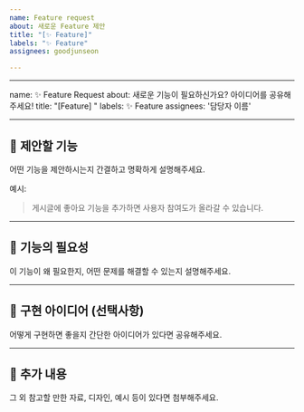 ```yaml
---
name: Feature request
about: 새로운 Feature 제안
title: "[✨ Feature]"
labels: "✨ Feature"
assignees: goodjunseon

---
```


---
name: ✨ Feature Request
about: 새로운 기능이 필요하신가요? 아이디어를 공유해주세요!
title: "[Feature] "
labels: ✨ Feature
assignees: '담당자 이름'

---

## 🌟 제안할 기능

어떤 기능을 제안하시는지 간결하고 명확하게 설명해주세요.

예시:
> 게시글에 좋아요 기능을 추가하면 사용자 참여도가 올라갈 수 있습니다.

---

## 📌 기능의 필요성

이 기능이 왜 필요한지, 어떤 문제를 해결할 수 있는지 설명해주세요.

---

## 🧩 구현 아이디어 (선택사항)

어떻게 구현하면 좋을지 간단한 아이디어가 있다면 공유해주세요.

---

## 📎 추가 내용

그 외 참고할 만한 자료, 디자인, 예시 등이 있다면 첨부해주세요.
